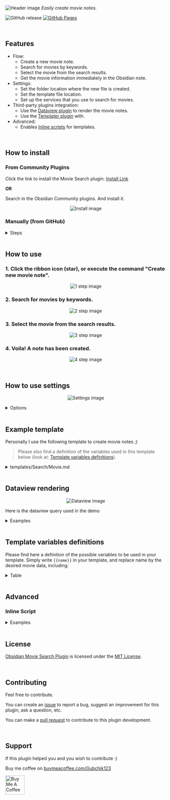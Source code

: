 ![Header image](./md_images/header.png)
_Easily create movie notes._

![GitHub release](https://img.shields.io/github/v/release/Gubchik123/obsidian-movie-search-plugin?sort=semver)
[![GitHub Pages](https://github.com/Gubchik123/obsidian-movie-search-plugin/actions/workflows/pages/pages-build-deployment/badge.svg)](https://github.com/Gubchik123/obsidian-movie-search-plugin/actions/workflows/pages/pages-build-deployment)

<br>

## Features

-   Flow:
    -   Create a new movie note.
    -   Search for movies by keywords.
    -   Select the movie from the search results.
    -   Get the movie information immediately in the Obsidian note.
-   Settings:
    -   Set the folder location where the new file is created.
    -   Set the template file location.
    -   Set up the services that you use to search for movies.
-   Third-party plugins integration:
    -   Use the [Dataview plugin](https://obsidian.md/plugins?id=dataview) to render the movie notes.
    -   Use the [Templater plugin](https://github.com/SilentVoid13/Templater) with.
-   Advanced:
    -   Enables [Inline scripts](#inline-script) for templates.

<br>

## How to install

### From Community Plugins

Click the link to install the Movie Search plugin: [Install Link](https://obsidian.md/plugins?id=movie-search)

**OR**

Search in the Obsidian Community plugins. And install it.

<p align="center"><img src="./md_images/install.png" alt="Install image"/></p>

### Manually (from GitHub)

<details>
<summary>Steps</summary>
    
1. Clone the repository to your Obsidian plugins folder.

```bash
git clone https://github.com/Gubchik123/obsidian-movie-search-plugin.git
```

2. Install the dependencies.

```bash
yarn install
```

3. Build the plugin.

```bash
yarn build
```

4. Reload Obsidian and enable the plugin in the settings.
 </details>

<br>

## How to use

### 1. Click the ribbon icon (star), or execute the command "Create new movie note".

<p align="center"><img src="./md_images/use/1.png" alt="1 step image"/></p>

### 2. Search for movies by keywords.

<p align="center"><img src="./md_images/use/2.png" alt="2 step image"/></p>

### 3. Select the movie from the search results.

<p align="center"><img src="./md_images/use/3.png" alt="3 step image"/></p>

### 4. Voila! A note has been created.

<p align="center"><img src="./md_images/use/4.png" alt="4 step image"/></p>

<br>

## How to use settings

<p align="center"><img src="./md_images/settings.png" alt="Settings image"/></p>

<details>
<summary>Options</summary>

### New file location

Set the folder location where the new file is created. Otherwise, a new file is created in the Obsidian Root folder.

### New file name format

Set the format of the new file name. The default is title of the movie.

### Template file

You can set the template file location. There is an example template at the bottom.

### Preferred locale

Set the preferred locale for the movie search. The default is 'auto', which means that the locale is automatically detected by user's query or browser settings.

### Open new movie note

Enable or disable the opening of the new movie note after creation.

### Service Provider

You can set up the services that you use to search for movies. Only TMDB are available now.

#### TMDB API Settings

##### TMDB API Key

Set the API key for TMDB.

> You can get an API key from [developer.themoviedb.org](https://developer.themoviedb.org/reference/intro/authentication).

> You can use both "Access Token Auth" (JWT) and "API Key Auth".

##### Include adult

Enable or disable the inclusion of adult content in the search results.

</details>

<br>

## Example template

Personally I use the following template to create movie notes ;)

> Please also find a definition of the variables used in this template below (look at: [Template variables definitions](#template-variables-definitions)).

<details>
<summary>templates/Search/Movie.md</summary>

```markdown
---
created: "{{date:DD.MM.YYYY}} {{time:HH:mm}}"
tags:
    - Entertainment
    - { { media_type } }
status: TO WATCH
cover: "{{poster_path}}"
---

## 📺 -> {{title}}

![Cover]({{poster_path}})

### 1️⃣ -> Introduction

Title:: {{title}}
Tagline:: {{tagline}}
Release-date:: {{release_date}}
Rating:: {{vote_average}}
Vote-count:: {{vote_count}}

### 2️⃣ -> Summary

[Homepage]({{homepage}})
{{overview}}

### 3️⃣ -> My conclusion

...

#### Score:: 0

### 4️⃣ -> Global Information

Adult:: {{adult}}
Original-title:: {{original_title}}
Original-language:: {{original_language}}
Popularity:: {{popularity}}
Genres:: {{genres}}

Director:: {{director}}
Main-actors:: {{main_actors}}
Production-companies:: {{production_companies}}
Production-countries:: {{production_countries}}
Spoken-languages:: {{spoken_languages}}

### 5️⃣ -> TMDB information

ID:: {{id}}

![Backdrop]({{backdrop_path}})
```

> The idea of the template was taken from the [OB_Template](https://github.com/llZektorll/OB_Template/blob/main/0A_Templates/0A_10_Entertainment/0A_10_2_Movies%26ShowReview.md). Look through the repository for more examples.

</details>

<br>

## Dataview rendering

<p align="center"><img src="./md_images/dataview.png" alt="Dataview image"/></p>

Here is the dataview query used in the demo

<details>
<summary>Examples</summary>

### List of watched movies

````
```dataview
TABLE WITHOUT ID
	"![|100](" + cover + ")" as Cover,
	link(file.link, Title) as Title,
	dateformat(Release-date, "yyyy") as Year,
	Vote-average as "Vote average",
	Original-title as "Org title",
	Score + " / 10" as Score
FROM  "My/Entertainments/Movies" AND #Movie
WHERE status = "WATCHED"
SORT Score DESC, Vote-average DESC, Title ASC
```
````

### List of movies to watch

````
```dataview
TABLE WITHOUT ID
	"![|100](" + cover + ")" as Cover,
	link(file.link, Title) as Title,
	dateformat(Release-date, "yyyy") as Year,
	Vote-average as "Vote average",
	Original-title as "Org title"
FROM  "My/Entertainments/Movies" AND #Movie
WHERE status = "TO WATCH"
SORT Vote-average DESC, Title ASC
```
````

</details>

<br>

## Template variables definitions

Please find here a definition of the possible variables to be used in your template. Simply write `{{name}}` in your template, and replace name by the desired movie data, including:

<details>
<summary>Table</summary>

| name                 | type    | description                            |
| -------------------- | ------- | -------------------------------------- |
| adult                | boolean | The adult status of the movie.         |
| backdrop_path        | string  | The backdrop image URL of the movie.   |
| main_actors          | string  | The main actors of the movie.          |
| media_type           | string  | It can be 'Movies' or 'TV'.            |
| director             | string  | The director of the movie.             |
| genres               | string  | The genres of the movie.               |
| homepage             | string  | The homepage of the movie.             |
| id                   | integer | The TMDB ID of the movie.              |
| original_language    | string  | The original language of the movie.    |
| original_title       | string  | The original title of the movie.       |
| overview             | string  | The overview of the movie.             |
| popularity           | float   | The popularity of the movie.           |
| poster_path          | string  | The cover image URL of the movie.      |
| production_companies | string  | The production companies of the movie. |
| production_countries | string  | The production countries of the movie. |
| release_date         | string  | The date the movie was published.      |
| spoken_languages     | string  | The spoken languages of the movie.     |
| tagline              | string  | The tagline of the movie.              |
| title                | string  | The title of the movie.                |
| vote_average         | float   | The average vote of the movie.         |
| vote_count           | integer | The vote count of the movie.           |

</details>

<br>

## Advanced

### Inline Script

<details>
<summary>Examples</summary>

#### To print out a movie object:

````
```json
<%=movie%>
```
````

or

````
```json
<%=JSON.stringify(movie, null, 2)%>
```
````

#### When you want to list or link genres:

```
---
Genres: <%=movie.genres.map(genre=>`\n  - ${genre}`).join('')%>
---

Genres: <%=movie.genres.map(genre => `[[Genre/${genre}]]`).join(', ')%>
```

</details>

<br>

## License

[Obsidian Movie Search Plugin](https://github.com/Gubchik123/obsidian-movie-search-plugin) is licensed under the [MIT License](https://github.com/Gubchik123/obsidian-movie-search-plugin/blob/master/LICENSE.md).

<br>

## Contributing

Feel free to contribute.

You can create an [issue](https://github.com/Gubchik123/obsidian-movie-search-plugin/issues/new) to report a bug, suggest an improvement for this plugin, ask a question, etc.

You can make a [pull request](https://github.com/Gubchik123/obsidian-movie-search-plugin/compare) to contribute to this plugin development.

<br>

## Support

If this plugin helped you and you wish to contribute :)

Buy me coffee on [buymeacoffee.com/Gubchik123](https://www.buymeacoffee.com/Gubchik123)

<a href="https://www.buymeacoffee.com/Gubchik123" target="_blank"><img src="https://cdn.buymeacoffee.com/buttons/v2/default-yellow.png" alt="Buy Me A Coffee" height="60"></a>
